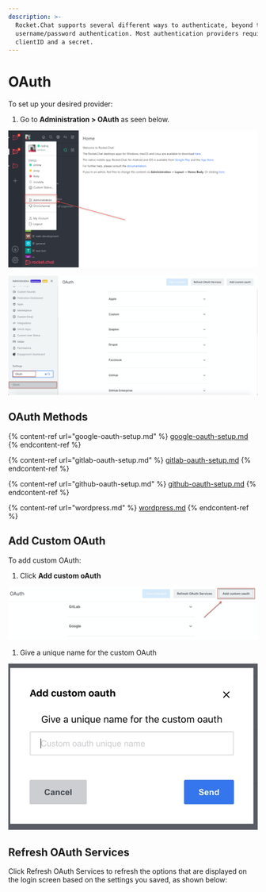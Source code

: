 ```yaml
---
description: >-
  Rocket.Chat supports several different ways to authenticate, beyond the basic
  username/password authentication. Most authentication providers require a
  clientID and a secret.
---
```


# OAuth

To set up your desired provider:

1. Go to **Administration > OAuth** as seen below.

![](<../../../../.gitbook/assets/image (682).png>)

![](<../../../../.gitbook/assets/image (132).png>)

## OAuth Methods

{% content-ref url="google-oauth-setup.md" %}
[google-oauth-setup.md](google-oauth-setup.md)
{% endcontent-ref %}

{% content-ref url="gitlab-oauth-setup.md" %}
[gitlab-oauth-setup.md](gitlab-oauth-setup.md)
{% endcontent-ref %}

{% content-ref url="github-oauth-setup.md" %}
[github-oauth-setup.md](github-oauth-setup.md)
{% endcontent-ref %}

{% content-ref url="wordpress.md" %}
[wordpress.md](wordpress.md)
{% endcontent-ref %}

## Add Custom OAuth

To add custom OAuth:

1. Click **Add custom oAuth**

![](<../../../../.gitbook/assets/image (134).png>)

1. Give a unique name for the custom OAuth

![](<../../../../.gitbook/assets/image (135).png>)

## Refresh OAuth Services

Click Refresh OAuth Services to refresh the options that are displayed on the login screen based on the settings you saved, as shown below:
